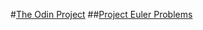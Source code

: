 #[The Odin Project](http://www.theodinproject.com)
##[Project Euler Problems](http://www.theodinproject.com/web-development-101/javascript-basics?ref=lnav)